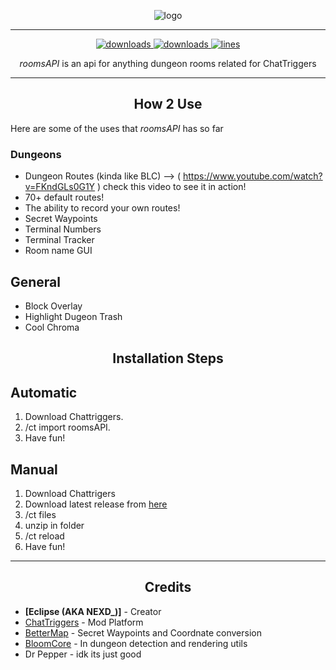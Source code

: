 
<p align="center">
  <img alt="logo" src="https://i.imgur.com/uaTiLVS.png](https://i.imgur.com/IonEmZR.png" /
</p>

***
<p align="center">
  <a href="https://github.com/Eclipse-5214/roomsAPI/releases" target="_blank">
    <img alt="downloads" src="https://img.shields.io/github/v/release/Eclipse-5214/roomsAPI?color=ad03fc&style=flat-square" />
  </a>
  <a href="https://github.com/Eclipse-5214/roomsAPI/releases" target="_blank">
    <img alt="downloads" src="https://img.shields.io/github/downloads/Eclipse-5214/roomsAPi/total?color=ad03fc&style=flat-square" />
  </a>
  <a href="https://github.com/Eclipse-5214/roomsAPI/">
    <img src="https://tokei.rs/b1/github/Eclipse-5214/roomsAPI?category=code&color=ad03fc&style=flat-square" alt="lines">
  </a>
</p>

<p align="center" id="description"><em>roomsAPI</em> is an api for anything dungeon rooms related for ChatTriggers</p>

---

<h2 align="center">How 2 Use</h2>

<p>Here are some of the uses that <em>roomsAPI</em> has so far</p>

### **Dungeons**
- Dungeon Routes (kinda like BLC)
  --> ( https://www.youtube.com/watch?v=FKndGLs0G1Y ) check this video to see it in action!
- 70+ default routes!
- The ability to record your own routes!
- Secret Waypoints
- Terminal Numbers
- Terminal Tracker
- Room name GUI

## **General**
- Block Overlay
- Highlight Dugeon Trash
- Cool Chroma

<h2 align="center">Installation Steps</h2>

## **Automatic**
1. Download Chattriggers.  
2. /ct import roomsAPI.  
3. Have fun!

## **Manual**
1. Download Chattrigers
2. Download latest release from [here](https://github.com/Eclipse-5214/roomsAPI/releases)
3. /ct files
4. unzip in folder
5. /ct reload
6. Have fun!
   
---

<h2 align="center">Credits</h2>

- **[Eclipse (AKA NEXD_)]** - Creator 
- [ChatTriggers](https://www.chattriggers.com/) - Mod Platform
- [BetterMap](https://github.com/BetterMap/BetterMap/) - Secret Waypoints and Coordnate conversion
- [BloomCore](https://www.chattriggers.com/modules/v/BloomCore/) - In dungeon detection and rendering utils
- Dr Pepper - idk its just good
